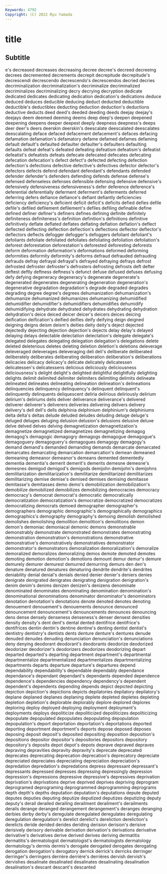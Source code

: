 ```yaml
---
Keywords: 4792
Copyright: (C) 2022 Ryu Yamada
---
```



# title

## Subtitle
e's decreased decreases
decreasing decree decree's decreed decreeing decrees decremented decrements decrepit decrepitude
decrepitude's decrescendi decrescendo decrescendo's decrescendos decried decries decriminalization decriminalization's decriminalize
decriminalized decriminalizes decriminalizing decry decrying decryption dedicate dedicated dedicates dedicating
dedication dedication's dedications deduce deduced deduces deducible deducing deduct deducted
deductible deductible's deductibles deducting deduction deduction's deductions deductive deducts deed
deed's deeded deeding deeds deejay deejay's deejays deem deemed deeming
deems deep deep's deepen deepened deepening deepens deeper deepest deeply
deepness deepness's deeps deer deer's deers deerskin deerskin's deescalate deescalated
deescalates deescalating deface defaced defacement defacement's defaces defacing defamation defamation's
defamatory defame defamed defames defaming default default's defaulted defaulter defaulter's
defaulters defaulting defaults defeat defeat's defeated defeating defeatism defeatism's defeatist
defeatist's defeatists defeats defecate defecated defecates defecating defecation defecation's defect
defect's defected defecting defection defection's defections defective defective's defectives defector
defector's defectors defects defend defendant defendant's defendants defended defender defender's
defenders defending defends defense defense's defensed defenseless defenses defensible defensing
defensive defensive's defensively defensiveness defensiveness's defer deference deference's deferential deferentially
deferment deferment's deferments deferred deferring defers defiance defiance's defiant defiantly
deficiencies deficiency deficiency's deficient deficit deficit's deficits defied defies defile
defile's defiled defilement defilement's defiles defiling definable define defined definer
definer's definers defines defining definite definitely definiteness definiteness's definition definition's
definitions definitive definitively deflate deflated deflates deflating deflation deflation's deflect
deflected deflecting deflection deflection's deflections deflector deflector's deflectors deflects defogger
defogger's defoggers defoliant defoliant's defoliants defoliate defoliated defoliates defoliating defoliation
defoliation's deforest deforestation deforestation's deforested deforesting deforests deform deformation deformation's
deformations deformed deforming deformities deformity deformity's deforms defraud defrauded defrauding
defrauds defray defrayal defrayal's defrayed defraying defrays defrost defrosted defroster
defroster's defrosters defrosting defrosts deft defter deftest deftly deftness deftness's
defunct defuse defused defuses defusing defy defying degeneracy degeneracy's degenerate
degenerate's degenerated degenerates degenerating degeneration degeneration's degenerative degradation degradation's degrade
degraded degrades degrading degree degree's degrees dehumanization dehumanization's dehumanize dehumanized
dehumanizes dehumanizing dehumidified dehumidifier dehumidifier's dehumidifiers dehumidifies dehumidify dehumidifying dehydrate
dehydrated dehydrates dehydrating dehydration dehydration's deice deiced deicer deicer's deicers
deices deicing deification deification's deified deifies deify deifying deign deigned
deigning deigns deism deism's deities deity deity's deject dejected dejectedly
dejecting dejection dejection's dejects delay delay's delayed delaying delays delectable
delectation delectation's delegate delegate's delegated delegates delegating delegation delegation's delegations
delete deleted deleterious deletes deleting deletion deletion's deletions deleverage deleveraged
deleverages deleveraging deli deli's deliberate deliberated deliberately deliberates deliberating deliberation
deliberation's deliberations delicacies delicacy delicacy's delicate delicately delicatessen delicatessen's delicatessens
delicious deliciously deliciousness deliciousness's delight delight's delighted delightful delightfully delighting
delights delimit delimited delimiter delimiters delimiting delimits delineate delineated delineates
delineating delineation delineation's delineations delinquencies delinquency delinquency's delinquent delinquent's delinquently
delinquents deliquescent deliria delirious deliriously delirium delirium's deliriums delis deliver
deliverance deliverance's delivered deliverer deliverer's deliverers deliveries delivering delivers delivery
delivery's dell dell's dells delphinia delphinium delphinium's delphiniums delta delta's
deltas delude deluded deludes deluding deluge deluge's deluged deluges deluging
delusion delusion's delusions delusive deluxe delve delved delves delving demagnetization
demagnetization's demagnetize demagnetized demagnetizes demagnetizing demagog demagog's demagogic demagogry demagogs
demagogue demagogue's demagoguery demagoguery's demagogues demagogy demagogy's demand demand's demanded
demanding demands demarcate demarcated demarcates demarcating demarcation demarcation's demean demeaned
demeaning demeanor demeanor's demeans demented dementedly dementia dementia's demerit demerit's
demerits demesne demesne's demesnes demigod demigod's demigods demijohn demijohn's demijohns
demilitarization demilitarization's demilitarize demilitarized demilitarizes demilitarizing demise demise's demised demises
demising demitasse demitasse's demitasses demo demo's demobilization demobilization's demobilize demobilized
demobilizes demobilizing democracies democracy democracy's democrat democrat's democratic democratically democratization
democratization's democratize democratized democratizes democratizing democrats demoed demographer demographer's demographers
demographic demographic's demographically demographics demographics's demography demography's demoing demolish demolished
demolishes demolishing demolition demolition's demolitions demon demon's demoniac demoniacal demonic
demons demonstrable demonstrably demonstrate demonstrated demonstrates demonstrating demonstration demonstration's demonstrations
demonstrative demonstrative's demonstratively demonstratives demonstrator demonstrator's demonstrators demoralization demoralization's demoralize
demoralized demoralizes demoralizing demos demote demoted demotes demoting demotion demotion's
demotions demount demur demur's demure demurely demurer demurest demurred demurring
demurs den den's denature denatured denatures denaturing dendrite dendrite's dendrites
deniability denial denial's denials denied denier denier's deniers denies denigrate
denigrated denigrates denigrating denigration denigration's denim denim's denims denizen denizen's
denizens denominate denominated denominates denominating denomination denomination's denominational denominations denominator
denominator's denominators denotation denotation's denotations denote denoted denotes denoting denouement
denouement's denouements denounce denounced denouncement denouncement's denouncements denounces denouncing dens
dense densely denseness denseness's denser densest densities density density's dent
dent's dental dented dentifrice dentifrice's dentifrices dentin dentin's dentine dentine's
denting dentist dentist's dentistry dentistry's dentists dents denture denture's dentures
denude denuded denudes denuding denunciation denunciation's denunciations deny denying deodorant
deodorant's deodorants deodorize deodorized deodorizer deodorizer's deodorizers deodorizes deodorizing depart
departed departed's departing department department's departmental departmentalize departmentalized departmentalizes departmentalizing
departments departs departure departure's departures depend dependability dependability's dependable dependably
dependance dependance's dependant dependant's dependants depended dependence dependence's dependencies dependency
dependency's dependent dependent's dependents depending depends depict depicted depicting depiction
depiction's depictions depicts depilatories depilatory depilatory's deplane deplaned deplanes deplaning
deplete depleted depletes depleting depletion depletion's deplorable deplorably deplore deplored
deplores deploring deploy deployed deploying deployment deployment's deployments deploys depoliticize
depoliticized depoliticizes depoliticizing depopulate depopulated depopulates depopulating depopulation depopulation's deport
deportation deportation's deportations deported deporting deportment deportment's deports depose deposed
deposes deposing deposit deposit's deposited depositing deposition deposition's depositions depositor
depositor's depositories depositors depository depository's deposits depot depot's depots deprave
depraved depraves depraving depravities depravity depravity's deprecate deprecated deprecates deprecating
deprecation deprecation's deprecatory depreciate depreciated depreciates depreciating depreciation depreciation's depredation
depredation's depredations depress depressant depressant's depressants depressed depresses depressing depressingly
depression depression's depressions depressive depressive's depressives deprivation deprivation's deprivations deprive
deprived deprives depriving deprogram deprogramed deprograming deprogrammed deprogramming deprograms depth
depth's depths deputation deputation's deputations depute deputed deputes deputies deputing
deputize deputized deputizes deputizing deputy deputy's derail derailed derailing derailment
derailment's derailments derails derange deranged derangement derangement's deranges deranging derbies
derby derby's deregulate deregulated deregulates deregulating deregulation deregulation's derelict derelict's
dereliction dereliction's derelicts deride derided derides deriding derision derision's derisive
derisively derisory derivable derivation derivation's derivations derivative derivative's derivatives derive
derived derives deriving dermatitis dermatitis's dermatologist dermatologist's dermatologists dermatology dermatology's
dermis dermis's derogate derogated derogates derogating derogation derogation's derogatory derrick
derrick's derricks derringer derringer's derringers derrière derrière's derrières dervish dervish's
dervishes desalinate desalinated desalinates desalinating desalination desalination's descant descant's descanted
